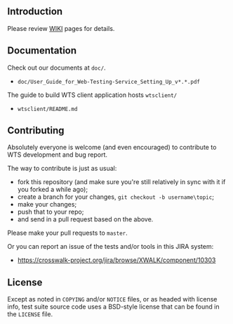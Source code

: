 ## Introduction

Please review [WIKI](https://github.com/crosswalk-project/web-testing-service/wiki) pages for details.

## Documentation

Check out our documents at `doc/`.

* `doc/User_Guide_for_Web-Testing-Service_Setting_Up_v*.*.pdf`

The guide to build WTS client application hosts `wtsclient/`

* `wtsclient/README.md`

## Contributing

Absolutely everyone is welcome (and even encouraged) to contribute to WTS
development and bug report.

The way to contribute is just as usual:

* fork this repository (and make sure you're still relatively in sync with it
  if you forked a while ago);
* create a branch for your changes, `git checkout -b username\topic`;
* make your changes;
* push that to your repo;
* and send in a pull request based on the above.

Please make your pull requests to `master`.

Or you can report an issue of the tests and/or tools in this JIRA system:

* https://crosswalk-project.org/jira/browse/XWALK/component/10303

## License

Except as noted in `COPYING` and/or `NOTICE` files, or as headed with license
info, test suite source code uses a BSD-style license that can be found in the
`LICENSE` file.
